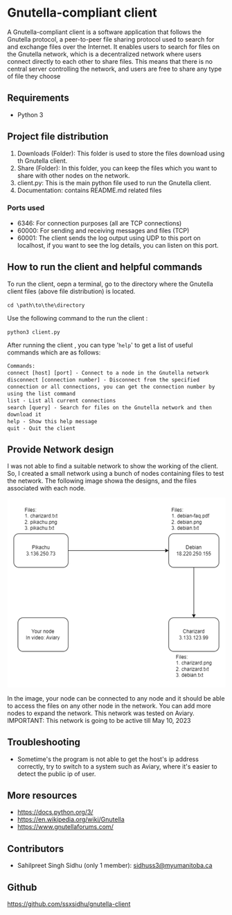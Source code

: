 # Gnutella-compliant client

A Gnutella-compliant client is a software application that follows the Gnutella protocol, a peer-to-peer file sharing protocol used to search for and exchange files over the Internet.
It enables users to search for files on the Gnutella network, which is a decentralized network where users connect directly to each other to share files. This means that there is no central server controlling the network, and users are free to share any type of file they choose

## Requirements

- Python 3

## Project file distribution
1. Downloads (Folder): This folder is used to store the files download using th Gnutella client.
2. Share (Folder): In this folder, you can keep the files which you want to share with other nodes on the network.
3. client.py: This is the main python file used to run the Gnutella client.
4. Documentation: contains README.md related files

### Ports used

- 6346: For connection purposes (all are TCP connections)
- 60000: For sending and receiving messages and files (TCP)
- 60001: The client sends the log output using UDP to this port on localhost, if you want to see the log details, you can listen on this port.

## How to run the client and helpful commands

To run the client, oepn a terminal, go to the directory where the Gnutella client files (above file distribution) is located. 

`cd \path\to\the\directory`

Use the following command to the run the client :

`python3 client.py`

After running the client , you can type '`help`' to get a list of useful commands which are as follows:

```
Commands:
connect [host] [port] - Connect to a node in the Gnutella network
disconnect [connection number] - Disconnect from the specified connection or all connections, you can get the connection number by using the list command
list - List all current connections
search [query] - Search for files on the Gnutella network and then download it
help - Show this help message
quit - Quit the client
```

 
## Provide Network design 

I was not able to find a suitable network to show the working of the client. So, I created a small network using a bunch of nodes containing files to test the network. The following image showa the designs, and the files associated with each node.

![Network design](Network-design.png)

In the image, your node can be connected to any node and it should be able to access the files on any other node in the network. You can add more nodes to expand the network. This network was tested on Aviary.
IMPORTANT: This network is going to be active till May 10, 2023 

## Troubleshooting

- Sometime's the program is not able to get the host's ip address correctly, try to switch to a system such as Aviary, where it's easier to detect the public ip of user.

## More resources
 
 - https://docs.python.org/3/
 - https://en.wikipedia.org/wiki/Gnutella
 - https://www.gnutellaforums.com/

 ## Contributors

 - Sahilpreet Singh Sidhu (only 1 member): sidhuss3@myumanitoba.ca

## Github

https://github.com/ssxsidhu/gnutella-client
